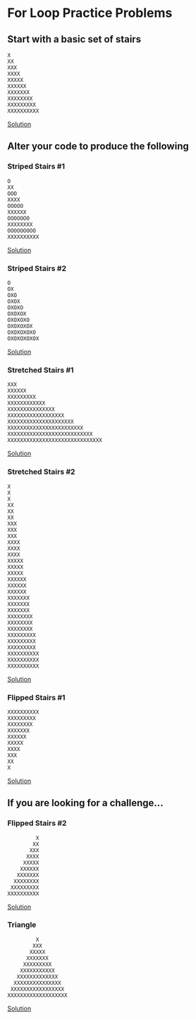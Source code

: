 # For Loop Practice Problems

## Start with a basic set of stairs

```
X
XX
XXX
XXXX
XXXXX
XXXXXX
XXXXXXX
XXXXXXXX
XXXXXXXXX
XXXXXXXXXX
```
[Solution](./solutions/Stairs.java)

## Alter your code to produce the following

### Striped Stairs #1
```
O
XX
OOO
XXXX
OOOOO
XXXXXX
OOOOOOO
XXXXXXXX
OOOOOOOOO
XXXXXXXXXX
```
[Solution](./solutions/StripedStairs1.java)

### Striped Stairs #2
```
O
OX
OXO
OXOX
OXOXO
OXOXOX
OXOXOXO
OXOXOXOX
OXOXOXOXO
OXOXOXOXOX
```
[Solution](./solutions/StripedStairs2.java)

### Stretched Stairs #1
```
XXX
XXXXXX
XXXXXXXXX
XXXXXXXXXXXX
XXXXXXXXXXXXXXX
XXXXXXXXXXXXXXXXXX
XXXXXXXXXXXXXXXXXXXXX
XXXXXXXXXXXXXXXXXXXXXXXX
XXXXXXXXXXXXXXXXXXXXXXXXXXX
XXXXXXXXXXXXXXXXXXXXXXXXXXXXXX
```
[Solution](./solutions/StretchedStairs1.java)

### Stretched Stairs #2
```
X
X
X
XX
XX
XX
XXX
XXX
XXX
XXXX
XXXX
XXXX
XXXXX
XXXXX
XXXXX
XXXXXX
XXXXXX
XXXXXX
XXXXXXX
XXXXXXX
XXXXXXX
XXXXXXXX
XXXXXXXX
XXXXXXXX
XXXXXXXXX
XXXXXXXXX
XXXXXXXXX
XXXXXXXXXX
XXXXXXXXXX
XXXXXXXXXX
```
[Solution](./solutions/StretchedStairs2.java)

### Flipped Stairs #1
```
XXXXXXXXXX
XXXXXXXXX
XXXXXXXX
XXXXXXX
XXXXXX
XXXXX
XXXX
XXX
XX
X
```
[Solution](./solutions/FlippedStairs1.java)

## If you are looking for a challenge...

### Flipped Stairs #2
```
         X
        XX
       XXX
      XXXX
     XXXXX
    XXXXXX
   XXXXXXX
  XXXXXXXX
 XXXXXXXXX
XXXXXXXXXX
```
[Solution](./solutions/FlippedStairs2.java)

### Triangle
```
         X
        XXX
       XXXXX
      XXXXXXX
     XXXXXXXXX
    XXXXXXXXXXX
   XXXXXXXXXXXXX
  XXXXXXXXXXXXXXX
 XXXXXXXXXXXXXXXXX
XXXXXXXXXXXXXXXXXXX
```
[Solution](./solutions/Triangle.java)
